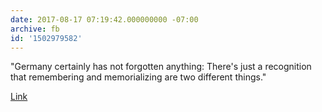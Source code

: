 ```yaml
---
date: 2017-08-17 07:19:42.000000000 -07:00
archive: fb
id: '1502979582'
---
```


"Germany certainly has not forgotten anything: There's just a recognition that remembering and memorializing are two different things."

[Link](http://www.npr.org/sections/codeswitch/2017/08/16/543808019/the-view-of-charlottesville-from-berlin)

